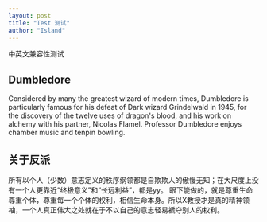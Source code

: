 ```yaml
---
layout: post
title: "Test 测试"
author: "Island"
---
```


中英文兼容性测试

## Dumbledore

Considered by many the greatest wizard of modern times, Dumbledore is particularly famous for his defeat of Dark wizard Grindelwald in 1945, for the discovery of the twelve uses of dragon's blood, and his work on alchemy with his partner, Nicolas Flamel. Professor Dumbledore enjoys chamber music and tenpin bowling.

## 关于反派

所有以个人（少数）意志定义的秩序纲领都是自欺欺人的傲慢无知；在大尺度上没有一个人更靠近“终极意义”和“长远利益”，都是yy。 眼下能做的，就是尊重生命尊重个体，尊重每一个个体的权利，相信生命本身。所以X教授才是真的精神领袖，一个人真正伟大之处就在于不以自己的意志轻易褫夺别人的权利。 